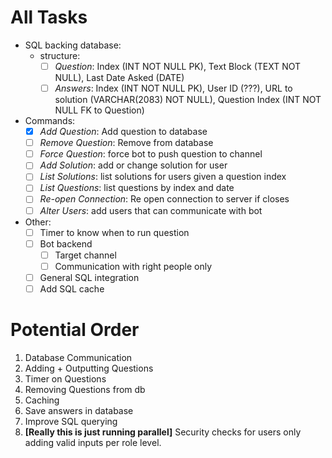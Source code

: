 # All Tasks
- SQL backing database:
    - structure: 
        - [ ] *Question*: Index (INT NOT NULL PK), Text Block (TEXT NOT NULL), Last Date Asked (DATE)
        - [ ] *Answers*: Index (INT NOT NULL PK), User ID (???), URL to solution (VARCHAR(2083) NOT NULL), Question Index (INT NOT NULL FK to Question)

- Commands:
    - [x] *Add Question*: Add question to database
    - [ ] *Remove Question*: Remove from database
    - [ ] *Force Question*: force bot to push question to channel
    - [ ] *Add Solution*: add or change solution for user
    - [ ] *List Solutions*: list solutions for users given a question index
    - [ ] *List Questions*: list questions by index and date
    - [ ] *Re-open Connection*: Re open connection to server if closes
    - [ ] *Alter Users*: add users that can communicate with bot

- Other:
    - [ ] Timer to know when to run question
    - [ ] Bot backend
        - [ ] Target channel
        - [ ] Communication with right people only
    - [ ] General SQL integration
    - [ ] Add SQL cache
    
# Potential Order
1. Database Communication
2. Adding + Outputting Questions
3. Timer on Questions
4. Removing Questions from db
5. Caching 
6. Save answers in database
7. Improve SQL querying
8. **[Really this is just running parallel]** Security checks for users only adding valid inputs per role level.
    